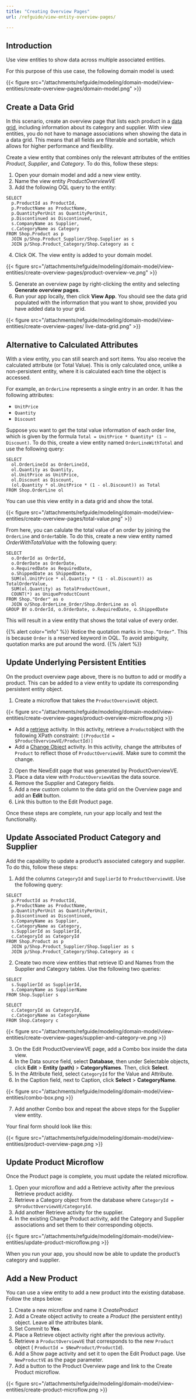 ```yaml
---
title: "Creating Overview Pages"
url: /refguide/view-entity-overview-pages/

---
```


## Introduction

Use view entities to show data across multiple associated entities.

For this purpose of this use case, the following domain model is used:

{{< figure src="/attachments/refguide/modeling/domain-model/view-entities/create-overview-pages/domain-model.png" >}}

## Create a Data Grid 

In this scenario, create an overview page that lists each product in a [data grid]( /appstore/modules/data-grid-2/), including information about its category and supplier. 
With view entities, you do not have to manage associations when showing the data in a data grid. This means that all fields are filterable and sortable, which allows for higher performance and flexibility.

Create a view entity that combines only the relevant attributes of the entities *Product*, *Supplier*, and *Category*. To do this, follow these steps:

1. Open your domain model and add a new view entity.
2. Name the view entity *ProductOverviewVE*
3. Add the following OQL query to the entity:

```
SELECT
  p.ProductId as ProductId,
  p.ProductName as ProductName,
  p.QuantityPerUnit as QuantityPerUnit,
  p.Discontinued as Discontinued,
  s.CompanyName as Supplier, 
  c.CategoryName as Category
FROM Shop.Product as p
  JOIN p/Shop.Product_Supplier/Shop.Supplier as s
  JOIN p/Shop.Product_Category/Shop.Category as c

```

4. Click OK. The view entity is added to your domain model.

{{< figure src="/attachments/refguide/modeling/domain-model/view-entities/create-overview-pages/product-overview-ve.png" >}}

5. Generate an overview page by right-clicking the entity and selecting **Generate overview pages**.
6. Run your app locally, then click **View App**. You should see the data grid populated with the information that you want to show, provided you have added data to your grid.

{{< figure src="/attachments/refguide/modeling/domain-model/view-entities/create-overview-pages/ live-data-grid.png" >}}

## Alternative to Calculated Attributes

With a view entity, you can still search and sort items. You also receive the calculated attribute (or Total Value). This is only calculated once, unlike a non-persistent entity, where it is calculated each time the object is accessed. 

For example, an `OrderLine` represents a single entry in an order. It has the following attributes:

* `UnitPrice`
* `Quantity`
* `Discount`

Suppose you want to get the total value information of each order line, which is given by the formula `Total = UnitPrice * Quantity* (1 – Discount)`. To do this, create a view entity named `OrderLineWithTotal` and use the following query:

```
SELECT
  ol.OrderLineId as OrderLineId,
  ol.Quantity as Quantity,
  ol.UnitPrice as UnitPrice,
  ol.Discount as Discount,
  (ol.Quantity * ol.UnitPrice * (1 - ol.Discount)) as Total
FROM Shop.OrderLine ol
```

You can use this view entity in a data grid and show the total.

{{< figure src="/attachments/refguide/modeling/domain-model/view-entities/create-overview-pages/total-value.png" >}}

From here, you can calulate the total value of an order by joining the `OrderLine` and `Order`table. To do this, create a new view entity named *OrderWithTotalValue* with the following query: 

```
SELECT
  o.OrderId as OrderId,
  o.OrderDate as OrderDate,
  o.RequiredDate as RequiredDate,
  o.ShippedDate as ShippedDate,
  SUM(ol.UnitPrice * ol.Quantity * (1 - ol.Discount)) as TotalOrderValue,
  SUM(ol.Quantity) as TotalProductCount,
  COUNT(*) as UniqueProductCount
FROM Shop."Order" as o
  JOIN o/Shop.OrderLine_Order/Shop.OrderLine as ol
GROUP BY o.OrderId, o.OrderDate, o.RequiredDate, o.ShippedDate
```

This will result in a view entity that shows the total value of every order.

{{% alert color="info" %}} 
Notice the quotation marks in `Shop.”Order”`. This is because `Order` is a reserved keyword in OQL. To avoid ambiguity, quotation marks are put around the word. 
{{% /alert %}}

## Update Underlying Persistent Entities

On the product overview page above, there is no button to add or modify a product. This can be added to a view entity to update its corresponding persistent entity object.

1. Create a microflow that takes the `ProductOverviewVE` object.
   
{{< figure src="/attachments/refguide/modeling/domain-model/view-entities/create-overview-pages/product-overview-microflow.png >}}
   
* Add a [retrieve]( /refguide/retrieve/) activity. In this activity, retrieve a `Product`object with the following XPath constraint: 
`[(ProductId = $ProductOverviewVE/ProductId)]`
* Add a [Change Object]( /refguide/change-object/) activity. In this activity, change the attributes of `Product` to reflect those of `ProductOverviewVE`. Make sure to commit the change. 
  
2. Open the NewEdit page that was generated by ProductOverviewVE.
3. Place a data view with `ProductOverviewVE`as the data source. 
4. Remove the Supplier and Category fields.
5. Add a new custom column to the data grid on the Overview page and add an **Edit** button.
6. Link this button to the Edit Product page. 

Once these steps are complete, run your app locally and test the functionality.

## Update Associated Product Category and Supplier

Add the capability to update a product’s associated category and supplier. To do this, follow these steps:

1. Add the columns `CategoryId` and `SupplierId` to `ProductOverviewVE`. Use the following query:

```
SELECT
  p.ProductId as ProductId,
  p.ProductName as ProductName,
  p.QuantityPerUnit as QuantityPerUnit,
  p.Discontinued as Discontinued,
  s.CompanyName as Supplier,
  c.CategoryName as Category,
  s.SupplierId as SupplierId,
  c.CategoryId as CategoryId
FROM Shop.Product as p
  JOIN p/Shop.Product_Supplier/Shop.Supplier as s
  JOIN p/Shop.Product_Category/Shop.Category as c
```

2. Create two more view entities that retrieve ID and Names from the Supplier and Category tables. Use the following two queries:

```
SELECT
  s.SupplierId as SupplierId,
  s.CompanyName as SupplierName
FROM Shop.Supplier s
```

```
SELECT
  c.CategoryId as CategoryId,
  c.CategoryName as CategoryName
FROM Shop.Category c
```

{{< figure src="/attachments/refguide/modeling/domain-model/view-entities/create-overview-pages/supplier-and-category-ve.png >}}

3. On the Edit ProductOverviewVE page, add a Combo box inside the data view.
4. In the Data source field, select **Database**, then under Selectable objects, click **Edit** > **Entity (path)** > **CategoryNames**. Then, click **Select**.  
5. In the Attribute field, select `CategoryId` for the Value and Attribute. 
6. In the Caption field, next to Caption, click **Select** > **CategoryName**.

{{< figure src="/attachments/refguide/modeling/domain-model/view-entities/combo-box.png >}}

7. Add another Combo box and repeat the above steps for the Supplier view entity. 

Your final form should look like this:

{{< figure src="/attachments/refguide/modeling/domain-model/view-entities/product-overview-page.png >}}

## Update Product Microflow

Once the Product page is complete, you must update the related microflow. 

1. Open your microflow and add a Retrieve activity after the previous Retrieve product acidity. 
2. Retrieve a Category object from the database where `CategoryId = $ProductOverviewVE/CategoryId`.
3. Add another Retrieve activity for the supplier. 
4. In the existing Change Product activity, add the Category and Supplier associations and set them to their corresponding objects. 

{{< figure src="/attachments/refguide/modeling/domain-model/view-entities/update-product-microflow.png >}}

When you run your app, you should now be able to update the product’s category and supplier. 

## Add a New Product

You can use a view entity to add a new product into the existing database. Follow the steps below:

1. Create a new microflow and name it *CreateProduct*
2. Add a Create object activity to create a *Product* (the persistent entity) object. Leave all the attributes blank.
3. Set Commit to **Yes**.
4. Place a Retrieve object activity right after the previous activity. 
5. Retrieve a `ProductOverviewVE` that corresponds to the new `Product` object ( `ProductId = $NewProduct/ProductId`). 
6. Add a Show page activity and set it to open the Edit Product page. Use `NewProductVE` as the page parameter. 
7. Add a button to the Product Overview page and link to the Create Product microflow. 

{{< figure src="/attachments/refguide/modeling/domain-model/view-entities/create-product-microflow.png >}}